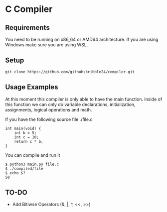 # C Compiler

## Requirements
You need to be running on x86_64 or AMD64 architecture. If you are using Windows make sure you are using WSL.

## Setup
```
git clone https://github.com/githubskribble24/compiler.git
```

## Usage Examples
At this moment this compiler is only able to have the main function.
Inside of this function we can only do variable declarations, initialization, assignments, logical operations and math.

If you have the following source file ./file.c
```
int main(void) {
	int b = 5;
	int c = 10;
	return c * b;
}
```
You can compile and run it
```
$ python3 main.py file.c
$ ./compiled/file
$ echo $?
50
```

## TO-DO
- Add Bitiwse Operators (&, |, ^, <<, >>)
